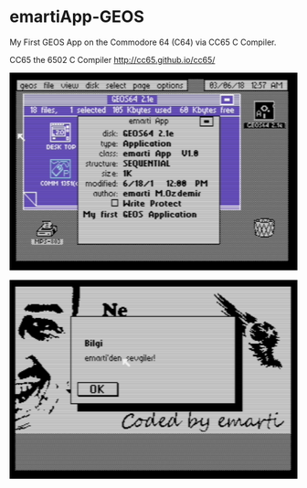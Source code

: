 # emartiApp-GEOS
My First GEOS App on the Commodore 64 (C64) via CC65 C Compiler.

CC65 the 6502 C Compiler http://cc65.github.io/cc65/

![emartiAppInfo](https://github.com/emartisoft/emartiApp-GEOS/blob/master/screenshots/emartiAppInfo.png?raw=true)

![s4](https://github.com/emartisoft/emartiApp-GEOS/blob/master/screenshots/s4.png?raw=true)

